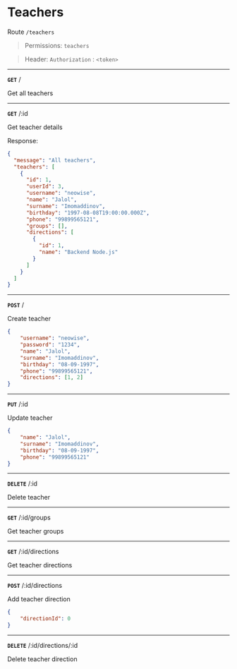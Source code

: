 # Teachers

Route `/teachers`

> Permissions: `teachers`

> Header: `Authorization` : `<token>` 

-----

**`GET`** /

Get all teachers

---

**`GET`** /:id

Get teacher details

Response:
```json
{
  "message": "All teachers",
  "teachers": [
    {
      "id": 1,
      "userId": 3,
      "username": "neowise",
      "name": "Jalol",
      "surname": "Imomaddinov",
      "birthday": "1997-08-08T19:00:00.000Z",
      "phone": "99899565121",
      "groups": [],
      "directions": [
        {
          "id": 1,
          "name": "Backend Node.js"
        }
      ]
    }
  ]
}
```
---

**`POST`** /

Create teacher
```json
{
    "username": "neowise",
    "password": "1234",
    "name": "Jalol",
    "surname": "Imomaddinov",
    "birthday": "08-09-1997",
    "phone": "99899565121",
    "directions": [1, 2]
}
```
---

**`PUT`** /:id

Update teacher
```json
{
    "name": "Jalol",
    "surname": "Imomaddinov",
    "birthday": "08-09-1997",
    "phone": "99899565121"
}
```
---

**`DELETE`** /:id

Delete teacher

---

**`GET`** /:id/groups

Get teacher groups

---


**`GET`** /:id/directions

Get teacher directions

---

**`POST`** /:id/directions

Add teacher direction
```json
{
    "directionId": 0
}
```
---

**`DELETE`** /:id/directions/:id

Delete teacher direction

